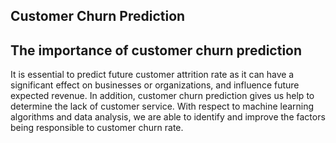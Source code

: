 ## Customer Churn Prediction
## The importance of customer churn prediction
It is essential to predict future customer attrition rate as it can have a significant effect on businesses or organizations, and influence future expected revenue. In addition, customer churn prediction gives us help to determine the lack of customer service.
With respect to machine learning algorithms and data analysis, we are able to identify and improve the factors being responsible to customer churn rate.

